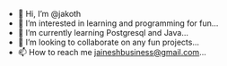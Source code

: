 - 👋 Hi, I’m @jakoth
- 👀 I’m interested in learning and programming for fun...
- 🌱 I’m currently learning Postgresql and Java...
- 💞️ I’m looking to collaborate on any fun projects...
- 📫 How to reach me jaineshbusiness@gmail.com...

<!---
jakoth/jakoth is a ✨ special ✨ repository because its `README.md` (this file) appears on your GitHub profile.
You can click the Preview link to take a look at your changes.
--->
